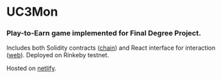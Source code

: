 # UC3Mon
### Play-to-Earn game implemented for Final Degree Project. 
Includes both Solidity contracts ([chain](chain/)) and React interface for interaction ([web](web/)).
Deployed on Rinkeby testnet.

Hosted on [netlify](https://uc3mon.netlify.app/).
